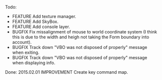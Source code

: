 Todo:
- FEATURE		Add texture manager.
- FEATURE		Add SkyBox.
- FEATURE		Add console layer.
- BUGFIX		Fix missalignment of mouse to world coordinate system (I think this is due to the width and heigh not taking the Form boundary into account).
- BUGFIX		Track down "VBO was not disposed of properly" message when exiting.
- BUGFIX		Track down "VBO was not disposed of properly" message when displaying info.


Done:
2015.02.01	IMPROVEMENT	Create key command map.

